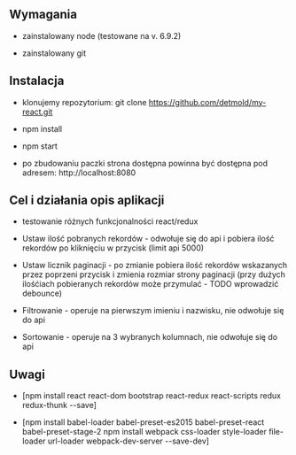 ## Wymagania

- zainstalowany node (testowane na v. 6.9.2)

- zainstalowany git

## Instalacja

- klonujemy repozytorium: git clone https://github.com/detmold/my-react.git

- npm install

- npm start 

- po zbudowaniu paczki strona dostępna powinna być dostępna pod adresem: http://localhost:8080

## Cel i działania opis aplikacji

- testowanie różnych funkcjonalności react/redux

- Ustaw ilość pobranych rekordów - odwołuje się do api i pobiera ilość rekordów po kliknięciu w przycisk (limit api 5000)

- Ustaw licznik paginacji - po zmianie pobiera ilość rekordów wskazanych przez poprzeni przycisk i zmienia rozmiar strony paginacji (przy dużych ilośćiach pobieranych rekordów może przymulać - TODO wprowadzić debounce)

- Filtrowanie - operuje na pierwszym imieniu i nazwisku, nie odwołuje się do api

- Sortowanie - operuje na 3 wybranych kolumnach, nie odwołuje się do api

## Uwagi 

- [npm install react react-dom bootstrap react-redux react-scripts redux redux-thunk --save]

- [npm install babel-loader babel-preset-es2015 babel-preset-react babel-preset-stage-2 npm install webpack css-loader style-loader file-loader url-loader webpack-dev-server --save-dev]
